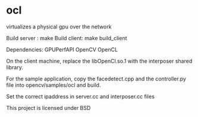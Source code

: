 ocl
===

virtualizes a physical gpu over the network


Build server :  make 
Build client: make build_client

Dependencies:
GPUPerfAPI
OpenCV
OpenCL

On the client machine, replace the libOpenCl.so.1 with the interposer shared library.

For the sample application, copy the facedetect.cpp and the controller.py file into opencv/samples/ocl and build.

Set the correct ipaddress in server.cc and interposer.cc files

This project is licensed under BSD
